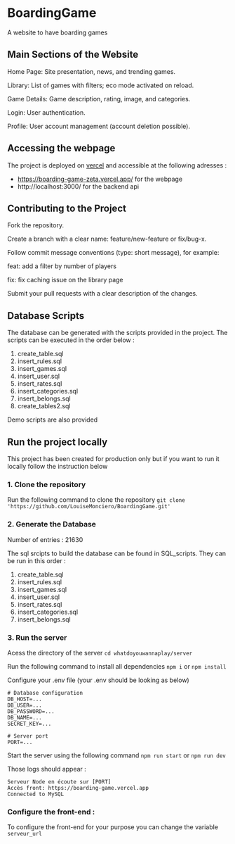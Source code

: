 # BoardingGame

A website to have boarding games

## Main Sections of the Website

Home Page: Site presentation, news, and trending games.

Library: List of games with filters; eco mode activated on reload.

Game Details: Game description, rating, image, and categories.

Login: User authentication.

Profile: User account management (account deletion possible).

## Accessing the webpage

The project is deployed on [vercel](https://vercel.com/) and accessible at the following adresses :

-   https://boarding-game-zeta.vercel.app/ for the webpage
-   http://localhost:3000/ for the backend api

## Contributing to the Project

Fork the repository.

Create a branch with a clear name: feature/new-feature or fix/bug-x.

Follow commit message conventions (type: short message), for example:

feat: add a filter by number of players

fix: fix caching issue on the library page

Submit your pull requests with a clear description of the changes.

## Database Scripts

The database can be generated with the scripts provided in the project. The scripts can be executed in the order below :

1. create_table.sql
2. insert_rules.sql
3. insert_games.sql
4. insert_user.sql
5. insert_rates.sql
6. insert_categories.sql
7. insert_belongs.sql
8. create_tables2.sql

Demo scripts are also provided

## Run the project locally

This project has been created for production only but if you want to run it locally follow the instruction below

### 1. Clone the repository

Run the following command to clone the repository
`git clone 'https://github.com/LouiseMonciero/BoardingGame.git'`

### 2. Generate the Database

Number of entries : 21630

The sql srcipts to build the database can be found in SQL_scripts. They can be run in this order :

1. create_table.sql
2. insert_rules.sql
3. insert_games.sql
4. insert_user.sql
5. insert_rates.sql
6. insert_categories.sql
7. insert_belongs.sql

### 3. Run the server

Acess the directory of the server
`cd whatdoyouwannaplay/server`

Run the following command to install all dependencies
`npm i` or `npm install`

Configure your .env file (your .env should be looking as below)

```
# Database configuration
DB_HOST=...
DB_USER=...
DB_PASSWORD=...
DB_NAME=...
SECRET_KEY=...

# Server port
PORT=...
```

Start the server using the following command
`npm run start` or `npm run dev`

Those logs should appear :

```
Serveur Node en écoute sur [PORT]
Accès front: https://boarding-game.vercel.app
Connected to MySQL
```

### Configure the front-end :

To configure the front-end for your purpose you can change the variable `serveur_url`
